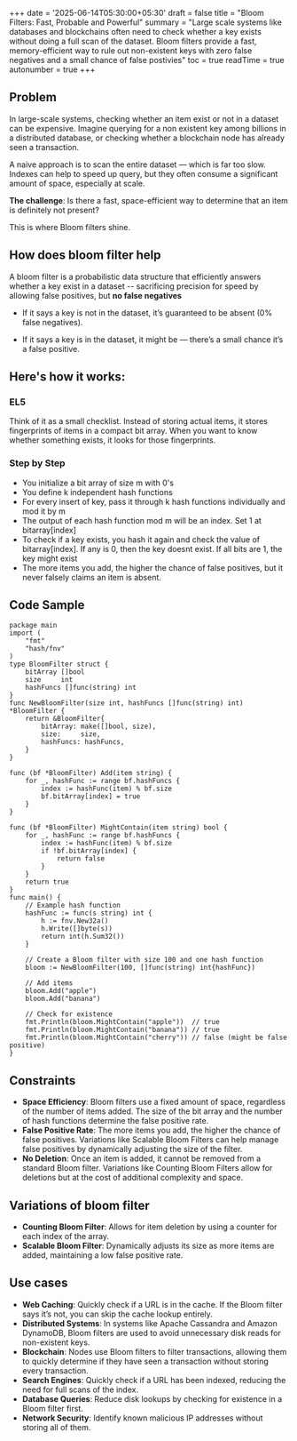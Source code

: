 +++
date = '2025-06-14T05:30:00+05:30'
draft = false
title = "Bloom Filters: Fast, Probable and Powerful"
summary = "Large scale systems like databases and blockchains often need to check whether a key exists without doing a full scan of the dataset. Bloom filters provide a fast, memory-efficient way to rule out non-existent keys with zero false negatives and a small chance of false postivies"
toc = true
readTime = true
autonumber = true
+++
## Problem
In large-scale systems, checking whether an item exist or not in a dataset can be expensive. Imagine querying for a non existent key among billions in a distributed database, or checking whether a blockchain node has already seen a transaction.

A naive approach is to scan the entire dataset — which is far too slow. Indexes can help to speed up query, but they often consume a significant amount of space, especially at scale.

**The challenge**: Is there a fast, space-efficient way to determine that an item is definitely not present?

This is where Bloom filters shine.

## How does bloom filter help
A bloom filter is a probabilistic data structure that efficiently answers whether a key exist in a dataset -- sacrificing precision for speed by allowing false positives, but **no false negatives**

- If it says a key is not in the dataset, it’s guaranteed to be absent (0% false negatives).

- If it says a key is in the dataset, it might be — there’s a small chance it’s a false positive.

## Here's how it works:
### EL5
Think of it as a small checklist. Instead of storing actual items, it stores fingerprints of items in a compact bit array. When you want to know whether something exists, it looks for those fingerprints.

### Step by Step
-  You initialize a bit array of size m with 0's
-  You define k independent hash functions
-  For every insert of key, pass it through k hash functions individually and mod it by m
-  The output of each hash function mod m will be an index. Set 1 at bitarray[index]
-  To check if a key exists, you hash it again and check the value of bitarray[index]. If any is 0, then the key doesnt exist. If all bits are 1, the key might exist
-  The more items you add, the higher the chance of false positives, but it never falsely claims an item is absent.


## Code Sample
```golang
package main
import (
    "fmt"
    "hash/fnv"
)
type BloomFilter struct {
    bitArray []bool
    size     int
    hashFuncs []func(string) int
}
func NewBloomFilter(size int, hashFuncs []func(string) int) *BloomFilter {
    return &BloomFilter{
        bitArray: make([]bool, size),
        size:     size,
        hashFuncs: hashFuncs,
    }
}

func (bf *BloomFilter) Add(item string) {
    for _, hashFunc := range bf.hashFuncs {
        index := hashFunc(item) % bf.size
        bf.bitArray[index] = true
    }
}

func (bf *BloomFilter) MightContain(item string) bool {
    for _, hashFunc := range bf.hashFuncs {
        index := hashFunc(item) % bf.size
        if !bf.bitArray[index] {
            return false
        }
    }
    return true
}
func main() {
    // Example hash function
    hashFunc := func(s string) int {
        h := fnv.New32a()
        h.Write([]byte(s))
        return int(h.Sum32())
    }

    // Create a Bloom filter with size 100 and one hash function
    bloom := NewBloomFilter(100, []func(string) int{hashFunc})

    // Add items
    bloom.Add("apple")
    bloom.Add("banana")

    // Check for existence
    fmt.Println(bloom.MightContain("apple"))  // true
    fmt.Println(bloom.MightContain("banana")) // true
    fmt.Println(bloom.MightContain("cherry")) // false (might be false positive)
}
```
## Constraints
- **Space Efficiency**: Bloom filters use a fixed amount of space, regardless of the number of items added. The size of the bit array and the number of hash functions determine the false positive rate.
- **False Positive Rate**: The more items you add, the higher the chance of false positives. Variations like Scalable Bloom Filters can help manage false positives by dynamically adjusting the size of the filter.
- **No Deletion**: Once an item is added, it cannot be removed from a standard Bloom filter. Variations like Counting Bloom Filters allow for deletions but at the cost of additional complexity and space.

## Variations of bloom filter
- **Counting Bloom Filter**: Allows for item deletion by using a counter for each index of the array.
- **Scalable Bloom Filter**: Dynamically adjusts its size as more items are added, maintaining a low false positive rate.

## Use cases
- **Web Caching**: Quickly check if a URL is in the cache. If the Bloom filter says it’s not, you can skip the cache lookup entirely.
- **Distributed Systems**: In systems like Apache Cassandra and Amazon DynamoDB, Bloom filters are used to avoid unnecessary disk reads for non-existent keys.
- **Blockchain**: Nodes use Bloom filters to filter transactions, allowing them to quickly determine if they have seen a transaction without storing every transaction.
- **Search Engines**: Quickly check if a URL has been indexed, reducing the need for full scans of the index.
- **Database Queries**: Reduce disk lookups by checking for existence in a Bloom filter first. 
- **Network Security**: Identify known malicious IP addresses without storing all of them.